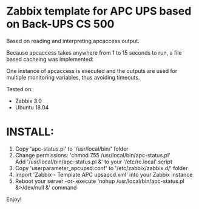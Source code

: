 Zabbix template for APC UPS based on Back-UPS CS 500
====================================================

Based on reading and interpreting apcaccess output.                      


Because apcaccess takes anywhere from 1 to 15 seconds to run,
a file based cacheing was implemented:

One instance of apcaccess is executed and the outputs are used
for multiple monitoring variables, thus avoiding timeouts.

Tested on:
 - Zabbix 3.0
 - Ubuntu 18.04

INSTALL:
=======
1. Copy 'apc-status.pl' to '/usr/local/bin/' folder
2. Change permissions: 'chmod 755 /usr/local/bin/apc-status.pl'<br/>
   Add '/usr/local/bin/apc-status.pl &' to your '/etc/rc.local' script 
3. Copy 'userparameter_apcupsd.conf' to '/etc/zabbix/zabbix.d/' folder
4. Import 'Zabbix - Template APC upsapcd.xml' into your Zabbix instance
5. Reboot your server -or- execute 'nohup /usr/local/bin/apc-status.pl &>/dev/null &' command

Enjoy!

